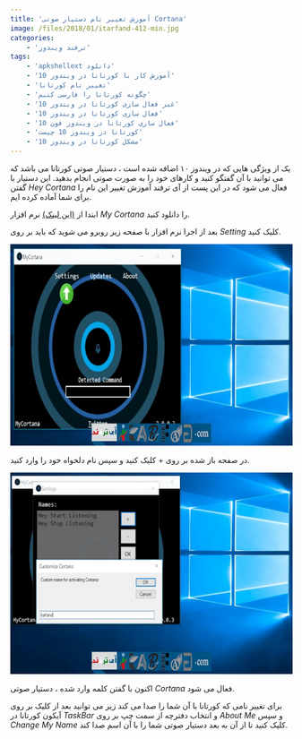 ```yaml
---
title: 'آموزش تغییر نام دستیار صوتی Cortana'
image: /files/2018/01/itarfand-412-min.jpg
categories:
    - 'ترفند ویندوز'
tags:
    - 'apkshellext دانلود'
    - 'آموزش کار با کورتانا در ویندوز 10'
    - 'تغییر نام کورتانا'
    - 'چگونه کورتانا را فارسی کنیم'
    - 'غیر فعال سازی کورتانا در ویندوز 10'
    - 'فعال سازی کورتانا در ویندوز 10'
    - 'فعال سازی کورتانا در ویندوز فون 10'
    - 'کورتانا در ویندوز 10 چیست'
    - 'مشکل کورتانا در ویندوز 10'
---
```


یک از ویژگی هایی که در ویندوز ۱۰ اضافه شده است ، دستیار صوتی کورتانا می باشد که می توانید با آن گفتگو کنید و کارهای خود را به صورت صوتی انجام بدهید. این دستیار با گفتن *Hey Cortana* فعال می شود که در این پست از آی ترفند آموزش تغییر این نام را برای شما آماده کرده ایم.

ابتدا از [(این لینک)](https://sourceforge.net/projects/mycortana/) نرم افزار *My Cortana* را دانلود کنید.

بعد از اجرا نرم افزار با صفحه زیر روبرو می شوید که باید بر روی *Setting* کلیک کنید.

![mhkarami97](/files/2018/01/itarfand-410-min.jpg)  

در صفحه باز شده بر روی + کلیک کنید و سپس نام دلخواه خود را وارد کنید.

![mhkarami97](/files/2018/01/itarfand-411-min.jpg)  

اکنون با گفتن کلمه وارد شده ، دستیار صوتی *Cortana* فعال می شود.

برای تغییر نامی که کورتانا با آن شما را صدا می کند زیر می توانید بعد از کلیک بر روی آیکون کورتانا در *TaskBar* و انتخاب دفترچه از سمت چپ بر روی *About Me* و سپس *Change My Name* کلیک کنید تا از آن به بعد دستیار صوتی شما را با آن اسم صدا کند.